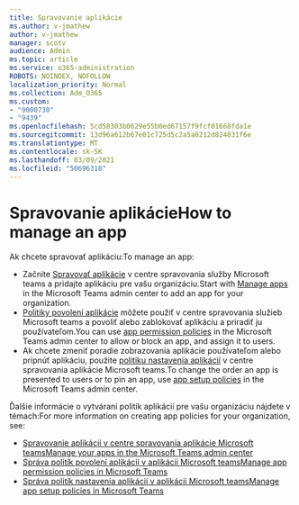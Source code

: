 ```yaml
---
title: Spravovanie aplikácie
ms.author: v-jmathew
author: v-jmathew
manager: scotv
audience: Admin
ms.topic: article
ms.service: o365-administration
ROBOTS: NOINDEX, NOFOLLOW
localization_priority: Normal
ms.collection: Adm_O365
ms.custom:
- "9000730"
- "9439"
ms.openlocfilehash: 5cd58303b0629e55b0ed67157f9fcf01668fda1e
ms.sourcegitcommit: 13d96a612b67e01c725d5c2a5a0212d824031f6e
ms.translationtype: MT
ms.contentlocale: sk-SK
ms.lasthandoff: 03/09/2021
ms.locfileid: "50696318"
---
```

# <a name="how-to-manage-an-app"></a><span data-ttu-id="30a09-102">Spravovanie aplikácie</span><span class="sxs-lookup"><span data-stu-id="30a09-102">How to manage an app</span></span>

<span data-ttu-id="30a09-103">Ak chcete spravovať aplikáciu:</span><span class="sxs-lookup"><span data-stu-id="30a09-103">To manage an app:</span></span>

- <span data-ttu-id="30a09-104">Začnite [Spravovať aplikácie](https://admin.teams.microsoft.com/policies/manage-apps) v centre spravovania služby Microsoft teams a pridajte aplikáciu pre vašu organizáciu.</span><span class="sxs-lookup"><span data-stu-id="30a09-104">Start with [Manage apps](https://admin.teams.microsoft.com/policies/manage-apps) in the Microsoft Teams admin center to add an app for your organization.</span></span>
- <span data-ttu-id="30a09-105">[Politiky povolení aplikácie](https://admin.teams.microsoft.com/policies/app-permission) môžete použiť v centre spravovania služieb Microsoft teams a povoliť alebo zablokovať aplikáciu a priradiť ju používateľom.</span><span class="sxs-lookup"><span data-stu-id="30a09-105">You can use [app permission policies](https://admin.teams.microsoft.com/policies/app-permission) in the Microsoft Teams admin center to allow or block an app, and assign it to users.</span></span>
- <span data-ttu-id="30a09-106">Ak chcete zmeniť poradie zobrazovania aplikácie používateľom alebo pripnúť aplikáciu, použite [politiku nastavenia aplikácií](https://admin.teams.microsoft.com/policies/app-setup) v centre spravovania aplikácie Microsoft teams.</span><span class="sxs-lookup"><span data-stu-id="30a09-106">To change the order an app is presented to users or to pin an app, use [app setup policies](https://admin.teams.microsoft.com/policies/app-setup) in the Microsoft Teams admin center.</span></span>

<span data-ttu-id="30a09-107">Ďalšie informácie o vytváraní politík aplikácií pre vašu organizáciu nájdete v témach:</span><span class="sxs-lookup"><span data-stu-id="30a09-107">For more information on creating app policies for your organization, see:</span></span>

- [<span data-ttu-id="30a09-108">Spravovanie aplikácií v centre spravovania aplikácie Microsoft teams</span><span class="sxs-lookup"><span data-stu-id="30a09-108">Manage your apps in the Microsoft Teams admin center</span></span>](https://docs.microsoft.com/MicrosoftTeams/manage-apps)
- [<span data-ttu-id="30a09-109">Správa politík povolení aplikácií v aplikácii Microsoft teams</span><span class="sxs-lookup"><span data-stu-id="30a09-109">Manage app permission policies in Microsoft Teams</span></span>](https://docs.microsoft.com/microsoftteams/teams-app-permission-policies)
- [<span data-ttu-id="30a09-110">Správa politík nastavenia aplikácií v aplikácii Microsoft teams</span><span class="sxs-lookup"><span data-stu-id="30a09-110">Manage app setup policies in Microsoft Teams</span></span>](https://docs.microsoft.com/microsoftteams/teams-app-setup-policies)
